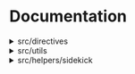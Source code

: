 # Documentation
<details><summary>src/directives</summary>

## :wrench: Constants

- [getSidekickLibraryId](#gear-getsidekicklibraryid)

### :gear: getSidekickLibraryId

| Constant | Type |
| ---------- | ---------- |
| `getSidekickLibraryId` | `(sidekickElement: SidekickElement) => DirectiveResult<typeof SidekickLibraryId>` |




</details>

<details><summary>src/utils</summary>

## :toolbox: Functions

- [toClassName](#gear-toclassname)
- [addClasses](#gear-addclasses)
- [createOptimizedPicture](#gear-createoptimizedpicture)
- [getMetadata](#gear-getmetadata)
- [replaceBySpecifier](#gear-replacebyspecifier)
- [toCamelCase](#gear-tocamelcase)
- [undefinedOnEmpty](#gear-undefinedonempty)
- [wrap](#gear-wrap)

### :gear: toClassName

Converts a string into a valid CSS class name.

| Function | Type |
| ---------- | ---------- |
| `toClassName` | `(name: string) => string` |

Parameters:

* `name`: - The string to convert into a CSS class name.


### :gear: addClasses

Adds CSS classes to an HTML element.

| Function | Type |
| ---------- | ---------- |
| `addClasses` | `(element: HTMLElement, classes: string) => void` |

Parameters:

* `element`: - The HTML element to which classes will be added.
* `classes`: - A string containing CSS classes separated by commas.


### :gear: createOptimizedPicture

Creates an optimized HTML picture element with responsive image sources and a fallback image.

| Function | Type |
| ---------- | ---------- |
| `createOptimizedPicture` | `(createOptimizedPictureArgs: CreateOptimizedPictureArgs) => HTMLPictureElement or undefined` |

Parameters:

* `createOptimizedPictureArgs`: - The arguments for creating the picture element.


### :gear: getMetadata

Retrieves the content of a specified metadata tag from the document head.

| Function | Type |
| ---------- | ---------- |
| `getMetadata` | `(value: string, doc?: Document) => string` |

Parameters:

* `value`: - The name or property attribute value of the metadata tag.
* `doc`: - The document to search for the metadata tag (default is the current document).


### :gear: replaceBySpecifier

Replaces occurrences of a specified specifier in a string with an HTML tag.

| Function | Type |
| ---------- | ---------- |
| `replaceBySpecifier` | `({ input, specifier, htmlTag }: ReplaceBySpecifier) => string` |

Parameters:

* `param`: - An object containing input string, specifier, and HTML tag.
* `param.input`: - The input string where replacements will be made.
* `param.specifier`: - The specifier string to search for in the input.
* `param.htmlTag`: - The HTML tag to wrap around the parts matched by the specifier.


### :gear: toCamelCase

Sanitizes a string for use as a JavaScript property name.

| Function | Type |
| ---------- | ---------- |
| `toCamelCase` | `(name: string) => string` |

Parameters:

* `name`: - The unsanitized string.


### :gear: undefinedOnEmpty

Returns undefined if the value is an empty string, otherwise returns the value itself.

| Function | Type |
| ---------- | ---------- |
| `undefinedOnEmpty` | `(value: string) => string or undefined` |

Parameters:

* `value`: - The value to check.


### :gear: wrap

Wraps an HTML element with another HTML element.

| Function | Type |
| ---------- | ---------- |
| `wrap` | `(element: HTMLElement, wrapper: HTMLElement) => void` |

Parameters:

* `element`: - The HTML element to wrap.
* `wrapper`: - The HTML element to use as a wrapper.



## :factory: RuntimeCache

### Methods

- [get](#gear-get)
- [set](#gear-set)
- [has](#gear-has)
- [delete](#gear-delete)

#### :gear: get

| Method | Type |
| ---------- | ---------- |
| `get` | `<T>(key: string) => T or undefined` |

#### :gear: set

| Method | Type |
| ---------- | ---------- |
| `set` | `<T>(key: string, value: T) => void` |

#### :gear: has

| Method | Type |
| ---------- | ---------- |
| `has` | `(key: string) => boolean` |

#### :gear: delete

| Method | Type |
| ---------- | ---------- |
| `delete` | `(key: string) => void` |


## :tropical_drink: Interfaces

- [CreateOptimizedPictureArgs](#gear-createoptimizedpictureargs)

### :gear: CreateOptimizedPictureArgs

Represents the arguments for creating an optimized picture element.

| Property | Type | Description |
| ---------- | ---------- | ---------- |
| `src` | `string` |  |
| `alt` | `string` |  |
| `width` | `number` |  |
| `height` | `number` |  |
| `eager` | `boolean or undefined` |  |
| `breakpoints` | `BreakPoint[] or undefined` |  |



</details>

<details><summary>src/helpers/sidekick</summary>

## :toolbox: Functions

- [isSidekickLibraryActive](#gear-issidekicklibraryactive)
- [extractSidekickLibraryId](#gear-extractsidekicklibraryid)
- [getHref](#gear-gethref)
- [getLocation](#gear-getlocation)
- [getOrigin](#gear-getorigin)

### :gear: isSidekickLibraryActive

Verifies if the Sidekick Library Plugin is in use by checking if the page is running in an iframe with srcdoc
and if the main element has the sidekick-library class.

| Function | Type |
| ---------- | ---------- |
| `isSidekickLibraryActive` | `() => boolean` |

### :gear: extractSidekickLibraryId

Extracts the innerHTML, the href attribute (if defined) and
the data-library-id attribute (if the Sidekick Library Plugin is active) of a given HTML element.

| Function | Type |
| ---------- | ---------- |
| `extractSidekickLibraryId` | `(element?: HTMLElement or HTMLAnchorElement or null or undefined) => SidekickElement` |

Parameters:

* `element`: - The original HTMLElement or HTMLAnchorElement.


### :gear: getHref

Returns the true origin of the current page in the browser.
If the page is running in an iframe with srcdoc, the ancestor origin + the path query param is returned.

| Function | Type |
| ---------- | ---------- |
| `getHref` | `() => string` |

### :gear: getLocation

Returns the true origin of the current page in the browser.
If the page is running in an iframe with srcdoc, the query param is returned.

| Function | Type |
| ---------- | ---------- |
| `getLocation` | `() => Location` |

### :gear: getOrigin

Returns the true origin of the current page in the browser.
If the page is running in an iframe with srcdoc, the ancestor origin is returned.

| Function | Type |
| ---------- | ---------- |
| `getOrigin` | `() => string` |



## :cocktail: Types

- [SidekickElement](#gear-sidekickelement)

### :gear: SidekickElement

Represents the constructed Element.

| Type | Type |
| ---------- | ---------- |
| `SidekickElement` | `{
  dataLibraryId?: string;
  innerHTML: string;
  href?: string;
}` |



</details>

